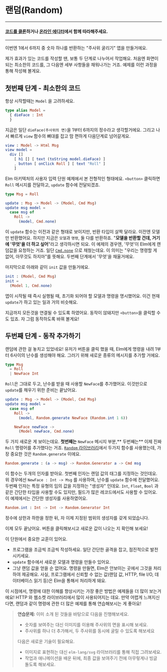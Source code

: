 # 랜덤\(Random\)

---

#### [코드를 클론](https://github.com/evancz/elm-architecture-tutorial/)하거나 [온라인 에디터](http://elm-lang.org/examples/random)에서 함께 따라해주세요.

---

이번엔 1에서 6까지 중 숫자 하나를 반환하는 "주사위 굴리기" 앱을 만들거에요.

제가 효과가 있는 코드를 작성할 땐, 보통 두 단계로 나누어서 작업해요. 처음엔 화면이 되는 최소한의 코드를, 그 다음엔 세부 사항들을 채워나가는 거죠. 예제를 이런 과정을 통해 작성해 볼게요.

## 첫번째 단계 - 최소한의 코드

항상 시작할때는 `Model` 을 고려하세요.

```elm
type alias Model =
  { dieFace : Int
  }
```

지금은 일단 `dieFace(주사위의 면)`을 1부터 6까지의 정수라고 생각할거에요. 그리고 나서 빠르게 `view` 함수의 뼈대를 잡고 맘 편하게 다음단계로 넘어갈게요.

```elm
view : Model -> Html Msg
view model =
  div []
    [ h1 [] [ text (toString model.dieFace) ]
    , button [ onClick Roll ] [ text "Roll" ]
    ]
```

Elm 아키텍처의 사용자 입력 단원 예제에서 본 전형적인 형태에요. `<button>` 클릭하면  `Roll` 메시지를 전달하고, `update` 함수에 전달되겠죠.

```elm
type Msg = Roll

update : Msg -> Model -> (Model, Cmd Msg)
update msg model =
  case msg of
    Roll ->
      (model, Cmd.none)
```

이 `update` 함수는 이전과 같은 형태로 보이지만, 반환 타입이 살짝 달라요. 이전엔 모델만 반환했어요. 하지만 지금은 `모델`과 `명령`, 둘 다를 반환하죠. "**모델을 반환할 건데, 거기에 '무엇'을 더 하고 싶어**"라고 생각하시면 되요. 이 예제의 경우엔, '무엇'이 Elm에게 랜덤값을 요청하는 거죠. 일단 [`Cmd.none`](https://www.gitbook.com/book/kyunooh/elm/edit#) 으로 채웠는데요. 이 의미는 "우리는 명령할 게 없어, 아무것도 하지마"를 뜻해요. 두번째 단계에서 '무엇'을 채울거에요.

마지막으로 아래와 같이 `init` 값을 만들거에요.

```elm
init : (Model, Cmd Msg)
init =
  (Model 1, Cmd.none)
```

앱이 시작될 때 즉시 실행될 때, 초기화 되어야 할 모델과 명령을 명시했어요. 이건 현재 `update`가 하고 있는 일과 거의 비슷해요.

지금까지 모든것을 연결될 수 있도록 하였어요. 동작이 않돼지만 `<button>`을 클릭할 수도 있죠. 자 그럼 동작하도록 바꿔 볼게요!

## 두번째 단계 - 동작 추가하기

랜덤에 관한 걸 놓치고 있었네요! 유저가 버튼을 클릭 했을 때, Elm에게 명령을 내려 1부터 6사이의 난수를 생성해야 해요. 그러기 위해 새로운 종류의 메시지를 추가할 거에요.

```elm
type Msg
  = Roll
  | NewFace Int
```

`Roll`은 그대로 두고, 난수를 받을 때 사용할 `NewFace`를 추가했어요. 이것만으로 `update`를 채우기 위한 준비는 끝났어요.

```elm
update : Msg -> Model -> (Model, Cmd Msg)
update msg model =
  case msg of
    Roll ->
      (model, Random.generate NewFace (Random.int 1 6))

    NewFace newFace ->
      (Model newFace, Cmd.none)
```

두 가지 새로운 게 보이는데요. **첫번째는** `NewFace` 메시지 부분,** 두번째는** 이제 진짜 `Roll` 명령어를 추가했다는 거죠. [`Random` 라이브러리](http://package.elm-lang.org/packages/elm-lang/core/latest/Random)에서 두가지 함수를 사용했는데, 가장 중요한 것은 `Random.generate` 이에요.

```elm
Random.generate : (a -> msg) -> Random.Generator a -> Cmd msg
```

이 함수는 두개의 인자를 받아요. 첫번째 인자는 랜덤 값의 태그를 지정하는 것인데요. 위 경우에선 `NewFace : Int -> Msg` 를 사용하여, 난수를 `update` 함수에 전달했어요. 두번째 인자는 특정 유형의 임의 값을 지정하는 "생성자" 인데요. `Int`, `Float`, `Bool` 과 같은 간단한 타입을 사용할 수도 있지만, 필드가 많은 레코드에서도 사용할 수 있어요. 이 예제에서는 간단한 생성자를 사용하였어요.

```elm
Random.int : Int -> Int -> Random.Generator Int
```

정수에 상한과 하한을 정한 뒤, 자 이제 지정된 범위의 생성자를 갖게 되었습니다.

이제 모두 끝났어요. 버튼을 클릭해보시고 새로운 값이 나오는 지 확인해 보세요!

이 단원에서 중요한 교훈이 있어요.

* 프로그램을 조금씩 조금씩 작성하세요. 일단 간단한 골격을 잡고, 점진적으로 발전시키세요.
* `update` 함수에서 새로운 모델과 명령을 만들수 있어요. 
* 그냥 랜덤 값을 얻을 순 없어요. 명령을 만들면, Elm은 안보이는 곳에서 그것을 처리하여 제공해요. 사실, 프로그램에서 신뢰할 수 없는 값\(랜덤 값, HTTP, file I/O, 데이터베이스 읽기 등\)은 Elm을 통해서 처리하게 돼요.

이 시점에서, 명령에 대한 이해를 향상시키는 가장 좋은 방법은 예제들을 더 많이 보는거에요!  HTTP 와 웹소켓 라이브러리에서 많이 사용되어지는 데요. 만약 어렵게 느껴지신다면, 랜덤과 같이 명령에 관한 더 많은 예제를 통해 연습해보시는 게 좋아요!

> **연습문제:** 이미 소개 된 것들을 바탕으로 다음을 진행해보세요.
>
> * 숫자를 보여주는 대신 이미지를 이용해 주사위의 면을 표시해 보세요.
> * 주사위를 하나 더 추가해서, 두 주사위를 동시에 굴릴 수 있도록 해보세요
>
> 다음은 새로운 기술이 필요해요.
>
> * 이미지로 표현하는 대신 `elm-lang/svg` 라이브러리를 통해 직접 그려보세요.
> * 작업과 애니메이션을 배운 뒤에, 최종 값을 보여주기 전에 아무렇게나 빙글 돌도록 해보세요.



